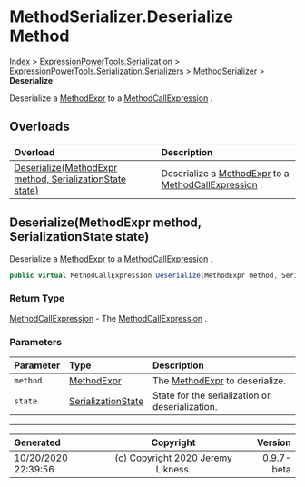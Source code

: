 ﻿# MethodSerializer.Deserialize Method

[Index](../index.md) > [ExpressionPowerTools.Serialization](ExpressionPowerTools.Serialization.a.md) > [ExpressionPowerTools.Serialization.Serializers](ExpressionPowerTools.Serialization.Serializers.n.md) > [MethodSerializer](ExpressionPowerTools.Serialization.Serializers.MethodSerializer.cs.md) > **Deserialize**

Deserialize a [MethodExpr](ExpressionPowerTools.Serialization.Serializers.MethodExpr.cs.md) to a [MethodCallExpression](https://docs.microsoft.com/dotnet/api/system.linq.expressions.methodcallexpression) .

## Overloads

| Overload | Description |
| :-- | :-- |
| [Deserialize(MethodExpr method, SerializationState state)](#deserializemethodexpr-method-serializationstate-state) | Deserialize a [MethodExpr](ExpressionPowerTools.Serialization.Serializers.MethodExpr.cs.md) to a [MethodCallExpression](https://docs.microsoft.com/dotnet/api/system.linq.expressions.methodcallexpression) . |
## Deserialize(MethodExpr method, SerializationState state)

Deserialize a [MethodExpr](ExpressionPowerTools.Serialization.Serializers.MethodExpr.cs.md) to a [MethodCallExpression](https://docs.microsoft.com/dotnet/api/system.linq.expressions.methodcallexpression) .

```csharp
public virtual MethodCallExpression Deserialize(MethodExpr method, SerializationState state)
```

### Return Type

 [MethodCallExpression](https://docs.microsoft.com/dotnet/api/system.linq.expressions.methodcallexpression)  - The [MethodCallExpression](https://docs.microsoft.com/dotnet/api/system.linq.expressions.methodcallexpression) .

### Parameters

| Parameter | Type | Description |
| :-- | :-- | :-- |
| `method` | [MethodExpr](ExpressionPowerTools.Serialization.Serializers.MethodExpr.cs.md) | The [MethodExpr](ExpressionPowerTools.Serialization.Serializers.MethodExpr.cs.md) to deserialize. |
| `state` | [SerializationState](ExpressionPowerTools.Serialization.Serializers.SerializationState.cs.md) | State for the serialization or deserialization. |



---

| Generated | Copyright | Version |
| :-- | :-: | --: |
| 10/20/2020 22:39:56 | (c) Copyright 2020 Jeremy Likness. | 0.9.7-beta |
